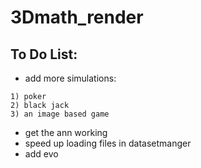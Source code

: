 # 3Dmath_render

## To Do List:
* add more simulations:
```
1) poker
2) black jack
3) an image based game
```
* get the ann working 
* speed up loading files in datasetmanger
* add evo
